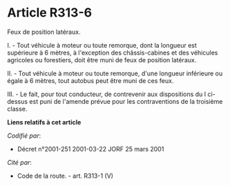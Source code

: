 # Article R313-6

Feux de position latéraux.

I. - Tout véhicule à moteur ou toute remorque, dont la longueur est supérieure à 6 mètres, à l'exception des châssis-cabines
et des véhicules agricoles ou forestiers, doit être muni de feux de position latéraux.

II. - Tout véhicule à moteur ou toute remorque, d'une longueur inférieure ou égale à 6 mètres, tout autobus peut être muni de
ces feux.

III. - Le fait, pour tout conducteur, de contrevenir aux dispositions du I ci-dessus est puni de l'amende prévue pour les
contraventions de la troisième classe.

**Liens relatifs à cet article**

_Codifié par_:

  - Décret n°2001-251 2001-03-22 JORF 25 mars 2001

_Cité par_:

  - Code de la route. - art. R313-1 (V)
